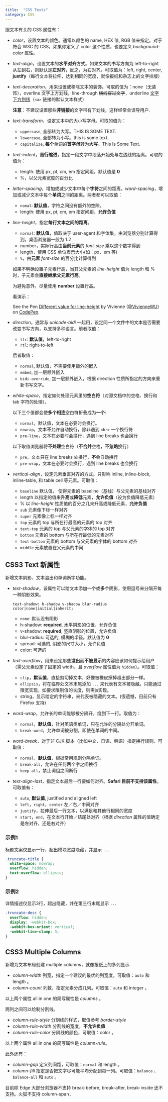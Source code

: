 ```yaml
---
title:  "CSS Texts"
category: CSS
---
```

跟文本有关的 CSS 属性有：

+ _color_，设置文本的颜色。通常以颜色的 name, HEX 值, RGB 值来指定。对于符合 W3C 的 CSS，如果你定义了 color 这个性质，也要定义 _background-color_ 属性。
+ _text-align_，设置文本的**水平对齐**方式。如果文本的书写方向为 left-to-right 从左到右，则默认是**左对齐**，反之，为右对齐。可取值为：left, right, center, **justify**（每行文本将拉伸，达到相同的宽度，就像报纸和杂志上的文字排版）
+ _text-decoration_，用来设置或移除文本的装饰。可取的值为：none（无装饰），overline <span style="text-decoration:overline;">文字上方划线</span>，line-through <span style="text-decoration:line-through;">横线穿过文字</span>，underline <span style="text-decoration:underline;">文字下方划线</span>（`<a>` 链接的默认文本样式）

    **注意**：<span class="t-blue">不建议设置那些**非链接**的文字带有下划线，这样经常会误导用户</span>.

<!--more-->

+ _text-transform_，设定文本中的大小写字母。可取的值为：

    + `uppercase`, 全部转为大写。<span style="text-transform:uppercase">This is some text</span>.
    + `lowercase`, 全部转为小写。<span style="text-transform:lowercase">This is some text</span>.
    + `capitalize`, **每个**单词的**首字母**转为**大写**。<span style="text-transform:capitalize">This is some text</span>.

+ _text-indent_，**首行缩进**，指定一段文字中段落开始处与左边线的距离。可取的值为：

    + length: 使用 px, pt, cm, em 指定间距，默认值是 **0**
    + %，以父元素宽度的百分比

+ _letter-spacing_，增加或减少文本中每个**字符**之间的距离。_word-spacing_，增加或减少文本中每个**单词**之间的距离。两者都可以取值：

    + `nomal`: **默认值**，字符之间没有额外的空隙。
    + length: 使用 px, pt, cm, em 指定间距，**允许负值**

+ _line-height_，指定**每行文本之间的距离**。

    + `normal`: **默认值**，值取决于 user-agent 和字体集，由浏览器分别计算得到。桌面浏览器一般为 1.2
    + number，实际行高由**当前元素**的 _font-size_ 乘以这个数字得到
    + length，使用 CSS 单位表示大小(如：px，em 等)
    + `%`，由**元素** _font-size_ 的百分比计算得到

    如果不明确设置子元素行高，当其父元素的 _line-height_ 值为 length 和 % 时，子元素会**直接继承父元素行高**。

    <span class="t-blue">为避免意外，尽量使用 **number** 设置行高</span>。

    看演示：

    <p data-height="265" data-theme-id="0" data-slug-hash="VmGpWo" data-default-tab="result" data-user="VivienneWU" data-embed-version="2" data-pen-title="Different value for line-height" class="codepen">See the Pen <a href="http://codepen.io/VivienneWU/pen/VmGpWo/">Different value for line-height</a> by Vivienne (<a href="http://codepen.io/VivienneWU">@VivienneWU</a>) on <a href="http://codepen.io">CodePen</a>.</p>
    <script async src="https://production-assets.codepen.io/assets/embed/ei.js"></script>

+ _direction_，通常与 _unicode-bidi_ 一起用，设定同一个文件中的文本是否需要改变书写方向，以支持多种语言。前者取值：

    + `ltr`: **默认值**，left-to-right
    + `rtl`: right-to-left

    后者取值：

    + `normal`, 默认值，不需要使用额外的嵌入
    + `embed`, 加一层额外嵌入
    + `bidi-override`, 加一层额外嵌入，根据 direction 性质所指定的方向来重新书写文字。

+ _white-space_，指定如何处理元素里的**空白符**（<span class="t-red">对源文档中的空格、换行和 tab 字符的处理</span>）。

    <span class="t-blue">以下三个值都会使**多个相连**空白符折叠成为**一个**</span>:

    + `normal`，默认值，文本在必要时会换行。
    + `nowrap`，文本**不**允许自动换行，除非遇到 `<br>` 一个换行符
    + `pre-line`，文本在必要时会换行，遇到 line breaks 也会换行

    <span class="t-blue">以下取值浏览器将**不处理**空白符（**不合并**空格，**不忽略**换行）</span>

    + `pre`，文本只在 line breaks 处换行，**不**会自动换行
    + `pre-wrap`，文本在必要时会换行，遇到 line breaks 也会换行

+ _vertical-align_，设定元素垂直对齐的方式。只影响 inline, inline-block, inline-table, 和 table cell 等元素。可取值：

    + `baseline`  默认值， 使得元素的 baseline（基线）与父元素的基线对齐
    + length      以指定的值来**升高**或**降低**元素，**允许负值**（设为负值降低元素）
    + %           <span class="t-red">以 _line-height_ 性质值的百分之几来升高或降低元素</span>，**允许负值**
    + `sub`         元素像<span style="vertical-aglin:sub;">下标</span>一样对齐
    + `super`       元素像<span style="vertical-aglin:super;">上标</span>一样对齐
    + `top`         元素的 top 与所在行最高的元素的 top 对齐
    + `text-top`    元素的 top 与父元素的字体的 top 对齐
    + `bottom`      元素的 bottom 与所在行最低的元素对齐
    + `text-bottom` 元素的 bottom 与父元素的字体的 bottom 对齐
    + `middle`      元素放置在父元素的中间

## CSS3 Text 新属性

新增文本阴影、文本溢出和单词断字功能。

+ _text-shadow_，该属性可以给文本添加**一个**或**多个**阴影，使用逗号来分隔开每一种阴影效果。

    `text-shadow: h-shadow v-shadow blur-radius color|none|initial|inherit;`

    + `none`: 默认没有阴影
    + h-shadow: **required**, 水平阴影的位置，允许负值
    + v-shadow: **required**, 竖直阴影的位置，允许负值
    + blur-radius: 可选的, 模糊的半径。默认值为 **0**
    + spread: 可选的, 阴影的尺寸大小，允许负值
    + color: 可选的

+ _text-overflow_，用来设定那些**溢出**而**不被显示**的内容应该如何提示给用户（需父元素设定了固定的 width，且 _overflow_ 属性值为 `hidden`）。可取值：

   + `clip`，**默认值**，直接剪切掉文本，好像被橡皮擦掉超出部分一样。
   + `ellipsis`，将在临界处文本末尾添加 `...` 来代表有文本被隐藏。只能通过限宽实现，如要求限制值的长度，则需js实现。
   + string，显示给定的字符串，来代表被隐藏的文本。(很遗憾，目前只有 Firefox 支持)

+ _word-wrap_，允许长的单词能够被分隔开，绕到下一行。取值为：

   + `normal`，**默认值**，针对英语类单词，只在允许的分隔处分开单词。
   + `break-word`，允许单词被分割，即使在单词的中间。

+ _word-break_，<span class="t-red">对于非 CJK 脚本（比如中文、日语、韩语）指定换行规则</span>。可取值：

   + `normal`，**默认值**，根据常用规则分隔单词。
   + `break-all`，允许在任何两个字之间换行
   + `keep-all`，禁止词组之间断行

+ _text-align-last_，指定文本最后一行要如何对齐。**Safari 目前不支持该属性**。可取值有：

   + `auto`, **默认值**, justified and aligned left
   + `left`，`right`，`center` 左／右／中间对齐
   + `justify`，拉伸最后一行文本，以满足和其他行相同的宽度
   + `start`，`end`，在文本行开始／结尾处对齐（根据 _direction_ 属性的值确定是左对齐，还是右对齐）

### 示例1

标题文案仅显示一行，超出模块宽度隐藏，并显示 `...`

```css
.truncate-title {
  white-space: nowrap;
  overflow: hidden;
  text-overflow: ellipsis;
}
```

### 示例2

详情描述仅显示3行，超出隐藏，并在第三行末尾显示 `...`

```css
.truncate-desc {
  overflow: hidden;
  display: -webkit-box;
  -webkit-box-orient: vertical;
  -webkit-line-clamp: 3;
}
```

## CSS3 Multiple Columns

新增为文本布局创建 multiple columns，就像报纸上的多列显示.

+ _column-width_ 列宽，指定一个建议的最优的列宽度。可取值：`auto` 和 length 。
+ _column-count_ 列数，指定元素分成几列。可取值：`auto` 和 integer 。

以上两个属性 all in one 的简写属性是 _columns_ 。

两列之间可以绘制分割线。

+ _column-rule-style_ 分割线的样式，取值参考 _border-style_
+ _column-rule-width_ 分割线的宽度，**不允许负值**
+ _column-rule-color_ 分隔线的颜色，可取值：color 。

以上两个属性 all in one 的简写属性是 _column-rule_。

此外还有：

+ _column-gap_ 定义列间距，可取值：`normal` 和 length 。
+ _column-fill_ 指定是否把文字尽可能平均分配到每一列。可取值：`balance` 、 `balance-all` 和 `auto` 。

目前除 Edge 大部分浏览器不支持 break-before, break-after, break-inside 还不支持。火狐不支持 column-span，
